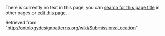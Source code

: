 There is currently no text in this page, you can [search for this page title](http://ontologydesignpatterns.org/wiki/Special:Search/Location "Special:Search/Location") in other pages or [edit this page](http://ontologydesignpatterns.org/wiki/index.php?title=Submissions:Location&action=edit "http://ontologydesignpatterns.org/wiki/index.php?title=Submissions:Location&action=edit").






Retrieved from "<http://ontologydesignpatterns.org/wiki/Submissions:Location>"